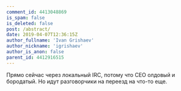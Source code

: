 ```yaml
---
comment_id: 4413048869
is_spam: false
is_deleted: false
post: /abstract/
date: 2019-04-07T12:36:15Z
author_fullname: 'Ivan Grishaev'
author_nickname: 'igrishaev'
author_is_anon: false
parent_id: 4412916515
---
```


<p>Прямо сейчас через локальный IRC, потому что СЕО олдовый и бородатый. Но идут разговорчики на переезд на что-то еще.</p>
